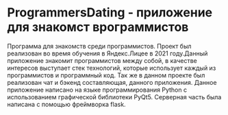 # ProgrammersDating - приложение для знакомст врограммистов

Программа для знакомств среди программистов.  Проект был реализован во время обучения в Яндекс.Лицее в 2021 году.Данный приложение знакомит программистов между собой, в качестве интересов выступает стек технологий, которые использует каждый из программистов и программный код. Так же в данном проекте был реализован чат и бэкенд составляющая, данного приложения. Данное приложение написано на языке программирования Python с использованием графической библиотеки PyQt5. Серверная часть была написана с помощью фреймворка flask.
